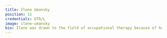 ```yaml
---
title: Ilene Umansky
position: 11
credentials: OTR/L
image: ilene-umansky
bio: Ilene was drawn to the field of occupational therapy because of her passion for integrating fun, creative and functional ways of helping others to live their lives to the fullest. In 2018, Ilene received her degree following 5 years at The University of Scranton (shoutout to fellow fans of The Office)! She loves crafts, cooking, and being outdoors - particularly going hiking, biking and swimming. Ilene also enjoys spending time with her new hubby, friends, family, and her cute little Goldendoodle Tahoe.
---
```

